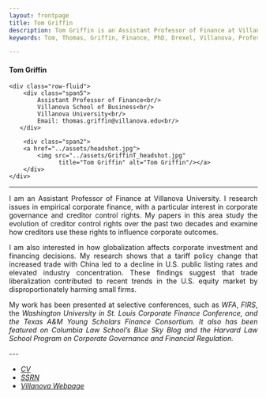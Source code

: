 ```yaml
---
layout: frontpage
title: Tom Griffin
description: Tom Griffin is an Assistant Professor of Finance at Villanova University
keywords: Tom, Thomas, Griffin, Finance, PhD, Drexel, Villanova, Professor

---
```

<div class="container">
<h4><a name="contact"></a>Tom Griffin</h4>

    <div class="row-fluid">
        <div class="span5">
            Assistant Professor of Finance<br/>
            Villanova School of Business<br/>
            Villanova University<br/>
            Email: thomas.griffin@villanova.edu<br/>
       </div>
       
        <div class="span2">
        <a href="../assets/headshot.jpg">
            <img src="../assets/GriffinT_headshot.jpg"
                  title="Tom Griffin" alt="Tom Griffin"/></a>
        </div>
    </div>
</div>

---
<div align="justify"> 
    
<p>I am an Assistant Professor of Finance at Villanova University. I research issues in empirical corporate finance, with a particular interest in corporate governance and creditor control rights. My papers in this area study the evolution of creditor control rights over the past two decades and examine how creditors use these rights to influence corporate outcomes.</p>

<p>I am also interested in how globalization affects corporate investment and financing decisions. My research shows that a tariff policy change that increased trade with China led to a decline in U.S. public listing rates and elevated industry concentration. These findings suggest that trade liberalization contributed to recent trends in the U.S. equity market by disproportionately harming small firms. </p>

<p>My work has been presented at selective conferences, such as <i>WFA</i>, <i>FIRS</i>, the <i>Washington University in St. Louis Corporate Finance Conference<i>, and the <i>Texas A&M Young Scholars Finance Consortium</i>. It also has been featured on <i>Columbia Law School’s Blue Sky Blog</i> and the <i>Harvard Law School Program on Corporate Governance and Financial Regulation</i>.</p>

</div>
---
<div class="navbar">
  <div class="navbar-inner">
      <ul class="nav">
          <li><a href="{{ BASE_PATH }}/assets/GriffinT_CV.pdf">CV</a></li>
          <li><a href="https://papers.ssrn.com/sol3/cf_dev/AbsByAuth.cfm?per_id=2172098">SSRN</a></li>
          <li><a href="https://www1.villanova.edu/villanova/business/facultyresearch/facultydepartment/biodetail.html?mail=thomas.griffin@villanova.edu&xsl=bio_long">Villanova Webpage</a></li>
      </ul>
  </div>
</div>
